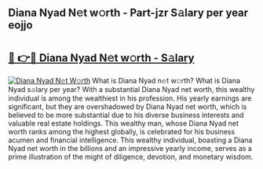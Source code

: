 ## Diana Nyad N𝚎t w𝚘rth - Part-jzr S𝚊lary per year eojjo

# <h2><a href="http://gc0kwr.nevu.top/?p=Diana+Nyad">🔗 👉🔴 Diana Nyad N𝚎t w𝚘rth - S𝚊lary</a></h2>

[![Diana Nyad N𝚎t W𝚘rth](https://i.imgur.com/Oavwk0R.jpeg)](http://gc0kwr.nevu.top/?p=Diana+Nyad)
What is Diana Nyad n𝚎t w𝚘rth? What is Diana Nyad s𝚊lary per year?
With a substantial Diana Nyad net worth, this wealthy individual is among the wealthiest in his profession. His yearly earnings are significant, but they are overshadowed by Diana Nyad net worth, which is believed to be more substantial due to his diverse business interests and valuable real estate holdings. This wealthy man, whose Diana Nyad net worth ranks among the highest globally, is celebrated for his business acumen and financial intelligence. This wealthy individual, boasting a Diana Nyad net worth in the billions and an impressive yearly income, serves as a prime illustration of the might of diligence, devotion, and monetary wisdom.
